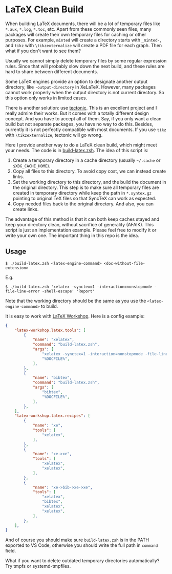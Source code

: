 # LaTeX Clean Build

When building LaTeX documents, there will be a lot of temporary files like `*.aux`, `*.log`, `*.toc`, etc. Apart from these commonly seen files, many packages will create their own temporary files for caching or other purposes. For example, `minted` will create a directory starts with `_minted-`, and `tikz` with `\tikzexternalize` will create a PDF file for each graph. Then what if you don't want to see them?

Usually we cannot simply delete temporary files by some regular expression rules. Since that will probably slow down the next build, and these rules are hard to share between different documents.

Some LaTeX engines provide an option to designate another output directory, like `-output-directory` in XeLaTeX. However, many packages cannot work properly when the output directory is not current directory. So this option only works in limited cases.

There is another solution: use [tectonic](https://github.com/tectonic-typesetting/tectonic). This is an excellent project and I really admire their works. But it comes with a totally different design concept. And you have to accept all of them. Say, if you only want a clean build but not separate packages, you have no way to do this. Besides, currently it is not perfectly compatible with most documents. If you use `tikz` with `\tikzexternalize`, tectonic will go wrong.

Here I provide another way to do a LaTeX clean build, which might meet your needs. The code is in [build-latex.zsh](/build-latex.zsh). The idea of this script is:

1. Create a temporary directory in a cache directory (usually `~/.cache` or `$XDG_CACHE_HOME`).
1. Copy all files to this directory. To avoid copy cost, we can instead create links.
1. Set the working directory to this directory, and the build the document in the original directory. This step is to make sure all temporary files are created in temporary directory while keep the path in `*.syntex.gz` pointing to original TeX files so that SyncTeX can work as expected.
1. Copy needed files back to the original directory. And also, you can create links.

The advantage of this method is that it can both keep caches stayed and keep your directory clean, without sacrifice of generality (AFAIK). This script is just an implementation example. Please feel free to modify it or write your own one. The important thing in this repo is the idea.

## Usage

```console
$ ./build-latex.zsh <latex-engine-command> <doc-without-file-extension>
```

E.g.

```console
$ ./build-latex.zsh 'xelatex -synctex=1 -interaction=nonstopmode -file-line-error -shell-escape' 'Report'
```

Note that the working directory should be the same as you use the `<latex-engine-command>` to build.

It is easy to work with [LaTeX Workshop](https://github.com/James-Yu/LaTeX-Workshop). Here is a config example:

```json
{
    "latex-workshop.latex.tools": [
        {
            "name": "xelatex",
            "command": "build-latex.zsh",
            "args": [
                "xelatex -synctex=1 -interaction=nonstopmode -file-line-error -shell-escape",
                "%DOCFILE%",
            ],
        },
        {
            "name": "bibtex",
            "command": "build-latex.zsh",
            "args": [
                "bibtex",
                "%DOCFILE%",
            ],
        },
    ],
    "latex-workshop.latex.recipes": [
        {
            "name": "xe",
            "tools": [
                "xelatex",
            ],
        },
        {
            "name": "xe->xe",
            "tools": [
                "xelatex",
                "xelatex",
            ],
        },
        {
            "name": "xe->bib->xe->xe",
            "tools": [
                "xelatex",
                "bibtex",
                "xelatex",
                "xelatex",
            ],
        },
    ],
}
```

And of course you should make sure `build-latex.zsh` is in the PATH exported to VS Code, otherwise you should write the full path in `command` field.

What if you want to delete outdated temporary directories automatically? Try tmpfs or systemd-tmpfiles.
